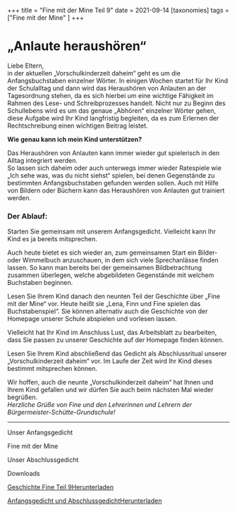 +++
title = "Fine mit der Mine Teil 9"
date = 2021-09-14
[taxonomies]
tags = ["Fine mit der Mine" ]
+++

# „Anlaute heraushören“

Liebe Eltern,  
in der aktuellen „Vorschulkinderzeit daheim“ geht es um die Anfangsbuchstaben einzelner Wörter. In einigen Wochen startet für Ihr Kind der Schulalltag und dann wird das Heraushören von Anlauten an der Tagesordnung stehen, da es sich hierbei um eine wichtige Fähigkeit im Rahmen des Lese- und Schreibprozesses handelt. Nicht nur zu Beginn des Schullebens wird es um das genaue „Abhören“ einzelner Wörter gehen, diese Aufgabe wird Ihr Kind langfristig begleiten, da es zum Erlernen der Rechtschreibung einen wichtigen Beitrag leistet.

**Wie genau kann ich mein Kind unterstützen?**

Das Heraushören von Anlauten kann immer wieder gut spielerisch in den Alltag integriert werden.  
So lassen sich daheim oder auch unterwegs immer wieder Ratespiele wie „Ich sehe was, was du nicht siehst“ spielen, bei denen Gegenstände zu bestimmten Anfangsbuchstaben gefunden werden sollen. Auch mit Hilfe von Bildern oder Büchern kann das Heraushören von Anlauten gut trainiert werden.

### Der Ablauf:

Starten Sie gemeinsam mit unserem Anfangsgedicht. Vielleicht kann Ihr Kind es ja bereits mitsprechen.

Auch heute bietet es sich wieder an, zum gemeinsamen Start ein Bilder- oder Wimmelbuch anzuschauen, in dem sich viele Sprechanlässe finden lassen. So kann man bereits bei der gemeinsamen Bildbetrachtung zusammen überlegen, welche abgebildeten Gegenstände mit welchem Buchstaben beginnen.

Lesen Sie Ihrem Kind danach den neunten Teil der Geschichte über „Fine mit der Mine“ vor. Heute heißt sie „Lena, Finn und Fine spielen das Buchstabenspiel“. Sie können alternativ auch die Geschichte von der Homepage unserer Schule abspielen und vorlesen lassen.

Vielleicht hat Ihr Kind im Anschluss Lust, das Arbeitsblatt zu bearbeiten, dass Sie passen zu unserer Geschichte auf der Homepage finden können.

Lesen Sie Ihrem Kind abschließend das Gedicht als Abschlussritual unserer „Vorschulkinderzeit daheim“ vor. Im Laufe der Zeit wird Ihr Kind dieses bestimmt mitsprechen können.

Wir hoffen, auch die neunte „Vorschulkinderzeit daheim“ hat Ihnen und Ihrem Kind gefallen und wir dürfen Sie auch beim nächsten Mal wieder begrüßen.  
_Herzliche Grüße von Fine und den Lehrerinnen und Lehrern der Bürgermeister-Schütte-Grundschule!_

* * *

Unser Anfangsgedicht

Fine mit der Mine

Unser Abschlussgedicht

Downloads

[Geschichte Fine Teil 9](https://volksschule-partenkirchen.de/wp-content/uploads/Geschichte-Fine-Teil-9.pdf)[Herunterladen](https://volksschule-partenkirchen.de/wp-content/uploads/Geschichte-Fine-Teil-9.pdf)

[Anfangsgedicht und Abschlussgedicht](https://volksschule-partenkirchen.de/wp-content/uploads/Anfangsgedicht-und-Abschlussgedicht.pdf)[Herunterladen](https://volksschule-partenkirchen.de/wp-content/uploads/Anfangsgedicht-und-Abschlussgedicht.pdf)
